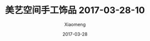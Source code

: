 ---
layout: post
title: 美艺空间手工饰品 2017-03-28-10
description: 美艺空间手工饰品
date: 2017-03-28
img: http://imglf2.nosdn.127.net/img/R2s3QnZjM0lqWFFhSTNFWDd0alhFWVQ4L3lSSlBzTkFNMGwzOG1uaVUxcW83YWtjUlJGTkt3PT0.jpg?imageView&thumbnail=1680x0&quality=96&stripmeta=0&type=jpg
author: Xiaomeng
---